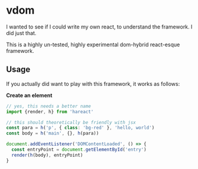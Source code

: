 # vdom

I wanted to see if I could write my own react, to understand the framework. I did just that.

This is a highly un-tested, highly experimental dom-hybrid react-esque framework. 

## Usage

If you actually did want to play with this framework, it works as follows:

**Create an element**

```jsx
// yes, this needs a better name
import {render, h} from 'hareact'

// this should theoretically be friendly with jsx
const para = h('p', { class: 'bg-red' }, 'hello, world')
const body = h('main', {}, h(para))

document.addEventListener('DOMContentLoaded', () => {
  const entryPoint = document.getElementById('entry')
  render(h(body), entryPoint)
}
```
